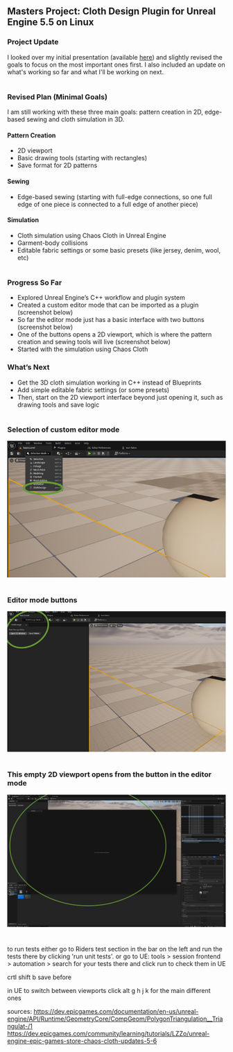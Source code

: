 ## Masters Project: Cloth Design Plugin for Unreal Engine 5.5 on Linux
### Project Update
I looked over my initial presentation (available [here](https://livebournemouthac.sharepoint.com/:b:/r/sites/MScCAVE202425/Shared%20Documents/MSc%20Project/Initial%20Presentations/Marisa-MSc-Presentation.pdf?csf=1&web=1&e=PkPUL9)) and slightly revised the goals to focus on the most important ones first. I also included an update on what's working so far and what I'll be working on next.
# 
### Revised Plan (Minimal Goals)
I am still working with these three main goals: pattern creation in 2D, edge-based sewing and cloth simulation in 3D.
#### Pattern Creation
- 2D viewport
- Basic drawing tools (starting with rectangles)
- Save format for 2D patterns
#### Sewing
- Edge-based sewing (starting with full-edge connections, so one full edge of one piece is connected to a full edge of another piece)
#### Simulation
- Cloth simulation using Chaos Cloth in Unreal Engine
- Garment-body collisions
- Editable fabric settings or some basic presets (like jersey, denim, wool, etc)
#
### Progress So Far
- Explored Unreal Engine’s C++ workflow and plugin system
- Created a custom editor mode that can be imported as a plugin (screenshot below)
- So far the editor mode just has a basic interface with two buttons (screenshot below)
- One of the buttons opens a 2D viewport, which is where the pattern creation and sewing tools will live (screenshot below)
- Started with the simulation using Chaos Cloth

### What’s Next
- Get the 3D cloth simulation working in C++ instead of Blueprints
- Add simple editable fabric settings (or some presets)
- Then, start on the 2D viewport interface beyond just opening it, such as drawing tools and save logic

#
### Selection of custom editor mode
![photo](media/photo1.png)

#
### Editor mode buttons
![photo](media/photo2.png)

#
### This empty 2D viewport opens from the button in the editor mode 
![photo](media/photo3.png)

#
#

to run tests either go to Riders test section in the bar on the left and run the tests there by clicking 'run unit tests'. or go to UE: tools > session frontend > automation > search for your tests there and click run to check them in UE

crtl shift b
save before 




in UE to switch between viewports click alt g h j k for the main different ones


sources:
https://dev.epicgames.com/documentation/en-us/unreal-engine/API/Runtime/GeometryCore/CompGeom/PolygonTriangulation__Triangulat-/1
https://dev.epicgames.com/community/learning/tutorials/LZZo/unreal-engine-epic-games-store-chaos-cloth-updates-5-6
